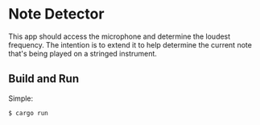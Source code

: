 # Note Detector

This app should access the microphone and determine the loudest frequency. The intention is to extend it to help determine the current note that's being played on a stringed instrument. 

## Build and Run

Simple:

```
$ cargo run
```
